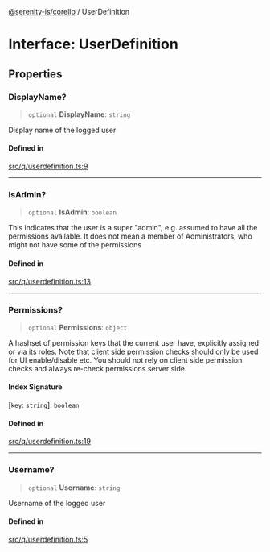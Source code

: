[@serenity-is/corelib](../README.md) / UserDefinition

# Interface: UserDefinition

## Properties

### DisplayName?

> `optional` **DisplayName**: `string`

Display name of the logged user

#### Defined in

[src/q/userdefinition.ts:9](https://github.com/serenity-is/serenity/blob/master/packages/corelib/src/q/userdefinition.ts#L9)

***

### IsAdmin?

> `optional` **IsAdmin**: `boolean`

This indicates that the user is a super "admin", e.g. assumed to have all the permissions available. 
It does not mean a member of Administrators, who might not have some of the permissions

#### Defined in

[src/q/userdefinition.ts:13](https://github.com/serenity-is/serenity/blob/master/packages/corelib/src/q/userdefinition.ts#L13)

***

### Permissions?

> `optional` **Permissions**: `object`

A hashset of permission keys that the current user have, explicitly assigned or via its
roles. Note that client side permission checks should only be used for UI enable/disable etc.
You should not rely on client side permission checks and always re-check permissions server side.

#### Index Signature

 \[`key`: `string`\]: `boolean`

#### Defined in

[src/q/userdefinition.ts:19](https://github.com/serenity-is/serenity/blob/master/packages/corelib/src/q/userdefinition.ts#L19)

***

### Username?

> `optional` **Username**: `string`

Username of the logged user

#### Defined in

[src/q/userdefinition.ts:5](https://github.com/serenity-is/serenity/blob/master/packages/corelib/src/q/userdefinition.ts#L5)
